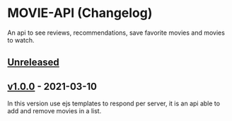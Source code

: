 # MOVIE-API (Changelog)
An api to see reviews, recommendations, save favorite movies and movies to watch.

## [Unreleased]
## [v1.0.0] - 2021-03-10
<!-- ### Fixed
-  -->
In this version use ejs templates to respond per server, it is an api able to add and remove movies in a list.

[Unreleased]: https://github.com/wilberpulido/Lista-de-tareas/compare/main...HEAD
[v1.0.0]: https://github.com/wilberpulido/Lista-de-tareas/compare/main...v1.0.0